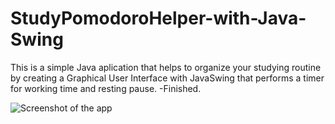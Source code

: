 # StudyPomodoroHelper-with-Java-Swing 
This is a simple Java aplication that helps to organize your studying routine by creating a Graphical User Interface with JavaSwing that performs a timer for working time and resting pause.
-Finished.

![Screenshot of the app](StudyPomodoroGUI/example.png)

